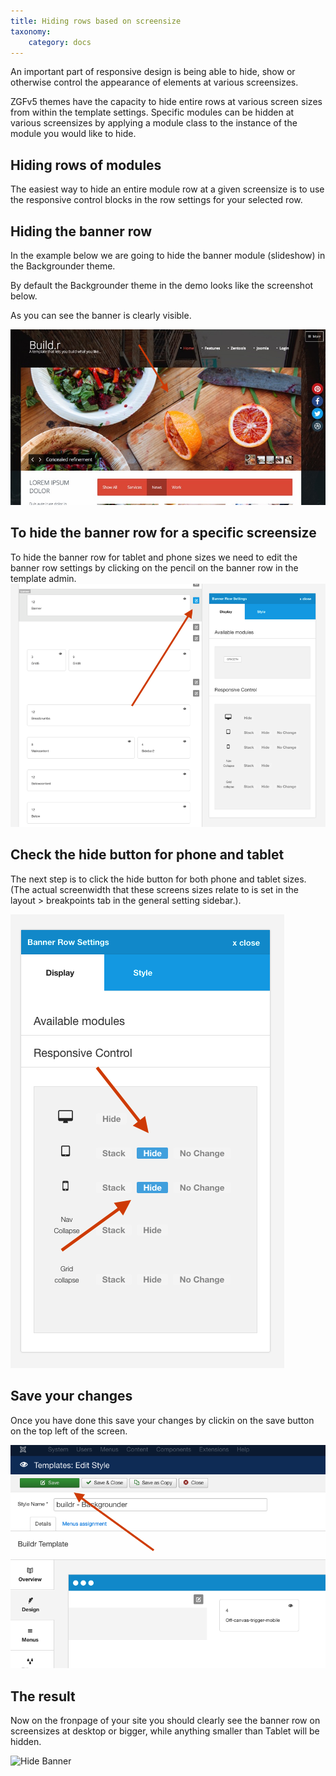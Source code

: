 ```yaml
---
title: Hiding rows based on screensize
taxonomy:
    category: docs
---
```


An important part of responsive design is being able to hide, show or otherwise control the appearance of elements at various screensizes. 

ZGFv5 themes have the capacity to hide entire rows at various screen sizes from within the template settings. Specific modules can be hidden at various screensizes by applying a module class to the instance of the module you would like to hide.

## Hiding rows of modules

The easiest way to hide an entire module row at a given screensize is to use the responsive control blocks in the row settings for your selected row.

## Hiding the banner row
In the example below we are going to hide the banner module (slideshow) in the Backgrounder theme.

By default the Backgrounder theme in the demo looks like the screenshot below.

As you can see the banner is clearly visible.

![Backgrounder desktop](backgrounder.jpg)


## To hide the banner row for a specific screensize

To hide the banner row for tablet and phone sizes we need to edit the banner row settings by clicking on the pencil on the banner row in the template admin.
![Backgrounder banner settings](banner-settings.png)

## Check the hide button for phone and tablet

The next step is to click the hide button for both phone and tablet sizes. (The actual screenwidth that these screens sizes relate to is set in the layout > breakpoints tab in the general setting sidebar.).

![Hide Banner](hide-banner.png)

## Save your changes
Once you have done this save your changes by clickin on the save button on the top left of the screen.

![Save](save.png)

## The result

Now on the fronpage of your site you should clearly see the banner row on screensizes at desktop or bigger, while anything smaller than Tablet will be hidden.

![Hide Banner](hide-banner.gif)

